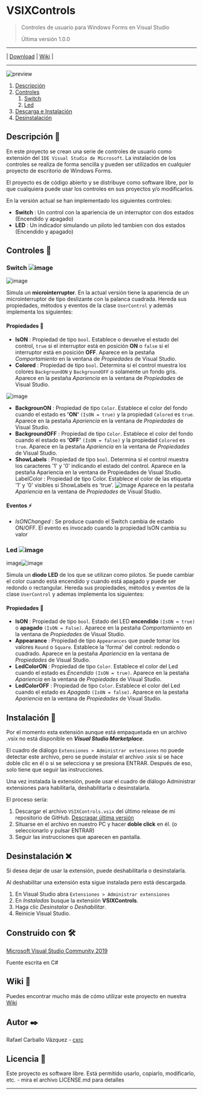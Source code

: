 # VSIXControls

>Controles de usuario para Windows Forms en Visual Studio
>
>Última versión 1.0.0

---

|  [Download](https://github.com/cxrc/VSIXControls/releases/latest)  |  [Wiki](https://github.com/cxrc/VSIXControls/wiki)  |

---

![preview](https://user-images.githubusercontent.com/63002560/110313720-20e5f580-8007-11eb-80e3-0b581b83c273.png)

1. [Descripción](#id1)
2. [Controles](#id2)
   1. [Switch](#id21)
   2. [Led](#id22)
3. [Descarga e Instalación](#id3)
4. [Desinstalación](#id4)

## Descripción 👀<a name="id1"></a>

En este proyecto se crean una serie de controles de usuario como extensión del `IDE Visual Studio de Microsoft`. La instalación de los controles se realiza de forma sencilla y pueden ser utilizados en cualquier proyecto de escritorio de Windows Forms.

El proyecto es de código abierto y se distribuye como software libre, por lo que cualquiera puede usar los controles en sus proyectos y/o modificarlos.

En la versión actual se han implementado los siguientes controles:

- **Switch** : Un control con la apariencia de un interruptor con dos estados (Encendido y apagado)
- **LED** : Un indicador simulando un piloto led tambien con dos estados (Encendido y apagado)

## Controles 📍<a name="id2"></a>

### Switch ![image](https://user-images.githubusercontent.com/63002560/110314448-21cb5700-8008-11eb-94db-d23c7bc855d5.png)<a name="id21"></a>

![image](https://user-images.githubusercontent.com/63002560/110314464-298afb80-8008-11eb-86b2-925ddbbeb19a.png)


Simula un **microinterruptor**. En la actual versión tiene la apariencia de un microinterruptor de tipo deslizante con la palanca cuadrada. Hereda sus propiedades, métodos y eventos de la clase `UserControl` y además implementa los siguientes:

#### Propiedades 📐
- **IsON** : Propiedad de tipo `bool`. Establece o devuelve el estado del control, `true` si el interruptor está en posición **ON** o `false` si el interruptor está en posición **OFF**. Aparece en la pestaña *Comportamiento* en la ventana de *Propiedades* de Visual Studio.
- **Colored** : Propiedad de tipo `bool`. Determina si el control muestra los colores `BackgroundON` y `BackgroundOFF` o solamente un fondo gris. Aparece en la pestaña *Apariencia* en la ventana de *Propiedades* de Visual Studio.

![image](https://user-images.githubusercontent.com/63002560/110315053-fb59eb80-8008-11eb-97f8-94ea7bd3cfed.png)
- **BackgrounON** : Propiedad de tipo `Color`. Establece el color del fondo cuando el estado es **'ON'** `(IsON = true)` y la propiedad `Colored` es `true`. Aparece en la pestaña *Apariencia* en la ventana de *Propiedades* de Visual Studio.
- **BackgroundOFF** : Propiedad de tipo `Color`. Establece el color del fondo cuando el estado es **'OFF'** `(IsON = false)` y la propiedad `Colored` es `true`. Aparece en la pestaña *Apariencia* en la ventana de *Propiedades* de Visual Studio.
- **ShowLabels** : Propiedad de tipo `bool`. Determina si el control muestra los caracteres '1' y '0' indicando el estado del control.  Aparece en la pestaña Apariencia en la ventana de Propiedades de Visual Studio.
LabelColor : Propiedad de tipo Color. Establece el color de las etiqueta '1' y '0' visibles si ShowLabels es 'true'. ![image](https://user-images.githubusercontent.com/63002560/110315841-1f69fc80-800a-11eb-9d7a-d3050d9de9ff.png)
 Aparece en la pestaña *Apariencia* en la ventana de *Propiedades* de Visual Studio.
 
#### Eventos ⚡

- *IsONChanged* : Se produce cuando el Switch cambia de estado ON/OFF. El evento es invocado cuando la propiedad IsON cambia su valor

### Led ![image](https://user-images.githubusercontent.com/63002560/110315982-5809d600-800a-11eb-96a1-06c7784f74f5.png)<a name="id22"></a>

image![image](https://user-images.githubusercontent.com/63002560/110316003-5f30e400-800a-11eb-927b-2e6d57cc581c.png)


Simula un **diodo LED** de los que se utilizan como pilotos. Se puede cambiar el color cuando está encendido y cuando está apagado y puede ser redondo o rectangular. Hereda sus propiedades, métodos y eventos de la clase `UserControl` y ademas implementa los siguientes:

#### Propiedades 📐

- **IsON** : Propiedad de tipo `bool`. Estado del LED **encendido** `(IsON = true)` o **apagado** `(IsON = False)`. Aparece en la pestaña *Comportamiento* en la ventana de *Propiedades* de Visual Studio.
- **Appearance** : Propiedad de tipo `Appearances` que puede tomar los valores `Round` o `Square`. Establece la 'forma' del control: redondo o cuadrado. Aparece en la pestaña *Apariencia* en la ventana de *Propiedades* de Visual Studio.
- **LedColorON** : Propiedad de tipo `Color`. Establece el color del Led cuando el estado es *Encendido* `(IsON = true)`. Aparece en la pestaña *Apariencia* en la ventana de *Propiedades* de Visual Studio.
- **LedColorOFF** : Propiedad de tipo `Color`. Establece el color del Led cuando el estado es *Apagado* `(IsON = false)`. Aparece en la pestaña *Apariencia* en la ventana de *Propiedades* de Visual Studio.

## Instalación 🔌<a name="id3"></a>

Por el momento esta extensión aunque está empaquetada en un archivo .vsix no está disponible en ***Visual Studio Marketplace***.

El cuadro de diálogo `Extensiones > Administrar extensiones` no puede detectar este archivo, pero se puede instalar el archivo .vsix si se hace doble clic en él o si se selecciona y se presiona ENTRAR. Después de eso, solo tiene que seguir las instrucciones.

Una vez instalada la extensión, puede usar el cuadro de diálogo Administrar extensiones para habilitarla, deshabilitarla o desinstalarla.

El proceso sería:

1. Descargar el archivo `VSIXControls.vsix` del último release de mi repositorio de GitHub. [Descragar última versión](https://github.com/cxrc/VSIXControls/releases/latest)
2. Situarse en el archivo en nuestro PC y hacer **doble click** en él. (o seleccionarlo y pulsar ENTRAR)
3. Seguir las instrucciones que aparecen en pantalla.

## Desinstalación ❌<a name="id4"></a>

Si desea dejar de usar la extensión, puede deshabilitarla o desinstalarla.

Al deshabilitar una extensión esta sigue instalada pero está descargada.

1. En Visual Studio abra `Extensiones > Administrar extensiones`
2. En *Instaladas* busque la extensión **VSIXControls**.
3. Haga clic *Desinstalar* o *Deshabilitar*.
4. Reinicie Visual Studio.

## Construido con 🛠️

[Microsoft Visual Studio Community 2019](https://visualstudio.microsoft.com/es/vs/community/)

Fuente escrita en C#

## Wiki 📖
Puedes encontrar mucho más de cómo utilizar este proyecto en nuestra [Wiki](https://github.com/cxrc/VSIXControls/wiki)

## Autor ✒️

Rafael Carballo Vázquez - [cxrc](https://github.com/cxrc)

## Licencia 📄

Este proyecto es software libre. Está permitido usarlo, copiarlo, modificarlo, etc. - mira el archivo LICENSE.md para detalles

---
